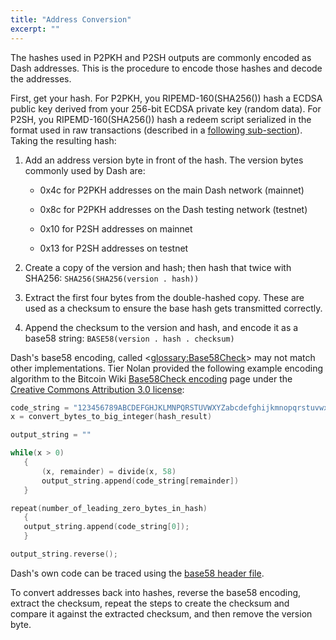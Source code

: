 ```yaml
---
title: "Address Conversion"
excerpt: ""
---
```

The hashes used in P2PKH and P2SH outputs are commonly encoded as Dash addresses.  This is the procedure to encode those hashes and decode the addresses.

First, get your hash.  For P2PKH, you RIPEMD-160(SHA256()) hash a ECDSA public key derived from your 256-bit ECDSA private key (random data). For P2SH, you RIPEMD-160(SHA256()) hash a redeem script serialized in the format used in raw transactions (described in a [following sub-section](core-ref-transactions-raw-transaction-format)).  Taking the resulting hash:

1. Add an address version byte in front of the hash.  The version bytes commonly used by Dash are:

    * 0x4c for P2PKH addresses on the main Dash network (mainnet)

    * 0x8c for P2PKH addresses on the Dash testing network (testnet)

    * 0x10 for P2SH addresses on mainnet

    * 0x13 for P2SH addresses on testnet

2. Create a copy of the version and hash; then hash that twice with SHA256: `SHA256(SHA256(version . hash))`

3. Extract the first four bytes from the double-hashed copy. These are used as a checksum to ensure the base hash gets transmitted correctly.

4. Append the checksum to the version and hash, and encode it as a base58 string: `BASE58(version . hash . checksum)`

Dash's base58 encoding, called <<glossary:Base58Check>> may not match other implementations. Tier Nolan provided the following example encoding algorithm to the Bitcoin Wiki [Base58Check encoding](https://en.bitcoin.it/wiki/Base58Check_encoding) page under the [Creative Commons Attribution 3.0 license](https://creativecommons.org/licenses/by/3.0/):

``` c
code_string = "123456789ABCDEFGHJKLMNPQRSTUVWXYZabcdefghijkmnopqrstuvwxyz"
x = convert_bytes_to_big_integer(hash_result)

output_string = ""

while(x > 0)
   {
       (x, remainder) = divide(x, 58)
       output_string.append(code_string[remainder])
   }

repeat(number_of_leading_zero_bytes_in_hash)
   {
   output_string.append(code_string[0]);
   }

output_string.reverse();
```

Dash's own code can be traced using the [base58 header file](https://github.com/dashpay/dash/blob/master/src/base58.h).

To convert addresses back into hashes, reverse the base58 encoding, extract the checksum, repeat the steps to create the checksum and compare it against the extracted checksum, and then remove the version byte.